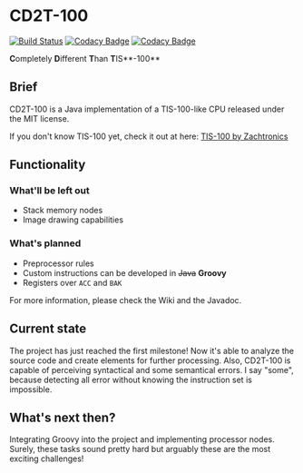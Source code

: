 # CD2T-100
[![Build Status](https://travis-ci.org/battila7/cd2t-100.svg?branch=master)](https://travis-ci.org/battila7/cd2t-100)
[![Codacy Badge](https://api.codacy.com/project/badge/grade/d8c7bd2165ca47169cc29c84533635b6)](https://www.codacy.com/app/bagossyattila_2/cd2t-100)
[![Codacy Badge](https://api.codacy.com/project/badge/coverage/d8c7bd2165ca47169cc29c84533635b6)](https://www.codacy.com/app/bagossyattila_2/cd2t-100)

**C**ompletely **D**ifferent **T**han **T**IS**-100**
 
## Brief
CD2T-100 is a Java implementation of a TIS-100-like CPU released under the MIT license. 

If you don't know TIS-100 yet, check it out at here:
[TIS-100 by Zachtronics](http://www.zachtronics.com/tis-100/)

## Functionality
### What'll be left out
* Stack memory nodes
* Image drawing capabilities

### What's planned
* Preprocessor rules
* Custom instructions can be developed in ~~Java~~ **Groovy**
* Registers over `ACC` and `BAK`

For more information, please check the Wiki and the Javadoc.

## Current state
The project has just reached the first milestone! Now it's able to analyze the source code and create elements for further processing. Also, CD2T-100 is capable of perceiving syntactical and some semantical errors. I say "some", because detecting all error without knowing the instruction set is impossible.

## What's next then?
Integrating Groovy into the project and implementing processor nodes. Surely, these tasks sound pretty hard but arguably these are the most exciting challenges!
